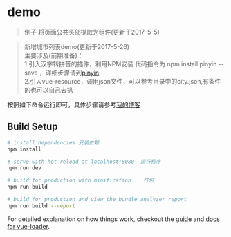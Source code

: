 # demo
> 例子
将页面公共头部提取为组件(更新于2017-5-5)

>新增城市列表demo(更新于2017-5-26)  <br>
主要涉及(前期准备)：   <br>
1.引入汉字转拼音的插件，利用NPM安装 代码指令为  npm install pinyin --save ，详细步骤请到[pinyin](https://github.com/hotoo/pinyin) <br>
2.引入vue-resource，调用json文件，可以参考目录中的city.json,有条件的也可以自己去扒 <br>


按照如下命令运行即可，具体步骤请参考[我的博客](http://www.cnblogs.com/star-wind/)

## Build Setup

``` bash
# install dependencies 安装依赖
npm install

# serve with hot reload at localhost:8080  运行程序
npm run dev

# build for production with minification    打包
npm run build

# build for production and view the bundle analyzer report
npm run build --report
```

For detailed explanation on how things work, checkout the [guide](http://vuejs-templates.github.io/webpack/) and [docs for vue-loader](http://vuejs.github.io/vue-loader).
